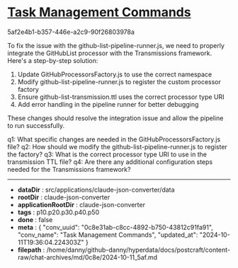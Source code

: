 # [Task Management Commands](https://claude.ai/chat/0c8e31ab-c8cc-4892-b750-43812c91fa91)

5af2e4b1-b357-446e-a2c9-90f26803978a

 To fix the issue with the github-list-pipeline-runner.js, we need to properly integrate the GitHubList processor with the Transmissions framework. Here's a step-by-step solution:

1. Update GitHubProcessorsFactory.js to use the correct namespace
2. Modify github-list-pipeline-runner.js to register the custom processor factory
3. Ensure github-list-transmission.ttl uses the correct processor type URI
4. Add error handling in the pipeline runner for better debugging

These changes should resolve the integration issue and allow the pipeline to run successfully.

q1: What specific changes are needed in the GitHubProcessorsFactory.js file?
q2: How should we modify the github-list-pipeline-runner.js to register the factory?
q3: What is the correct processor type URI to use in the transmission TTL file?
q4: Are there any additional configuration steps needed for the Transmissions framework?

---

* **dataDir** : src/applications/claude-json-converter/data
* **rootDir** : claude-json-converter
* **applicationRootDir** : claude-json-converter
* **tags** : p10.p20.p30.p40.p50
* **done** : false
* **meta** : {
  "conv_uuid": "0c8e31ab-c8cc-4892-b750-43812c91fa91",
  "conv_name": "Task Management Commands",
  "updated_at": "2024-10-11T19:36:04.224303Z"
}
* **filepath** : /home/danny/github-danny/hyperdata/docs/postcraft/content-raw/chat-archives/md/0c8e/2024-10-11_5af.md